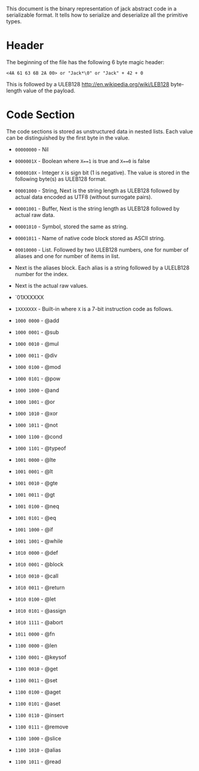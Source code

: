 This document is the binary representation of jack abstract code in a serializable format.  It tells how to serialize and deserialize all the primitive types.

# Header

The beginning of the file has the following 6 byte magic header:

    <4A 61 63 6B 2A 00> or "Jack*\0" or "Jack" + 42 + 0

This is followed by a ULEB128 <http://en.wikipedia.org/wiki/LEB128> byte-length value of the payload.

# Code Section

The code sections is stored as unstructured data in nested lists.  Each value can be distinguished by the first byte in the value.

 - `00000000` - Nil
 - `0000001X` - Boolean where `X==1` is true and `X==0` is false
 - `0000010X` - Integer `X` is sign bit (1 is negative). The value is stored in the following byte(s) as ULEB128 format.
 - `00001000` - String, Next is the string length as ULEB128 followed by actual data encoded as UTF8 (without surrogate pairs).
 - `00001001` - Buffer, Next is the string length as ULEB128 followed by actual raw data.
 - `00001010` - Symbol, stored the same as string.
 - `00001011` - Name of native code block stored as ASCII string.
 - `00010000` - List. Followed by two ULEB128 numbers, one for number of aliases and one for number of items in list.
  - Next is the aliases block.  Each alias is a string followed by a ULELB128 number for the index.
  - Next is the actual raw values. 
 - `01XXXXXX

 - `1XXXXXXX` - Built-in where `X` is a 7-bit instruction code as follows.
  - `1000 0000` - @add
  - `1000 0001` - @sub
  - `1000 0010` - @mul
  - `1000 0011` - @div
  - `1000 0100` - @mod
  - `1000 0101` - @pow
  - `1000 1000` - @and
  - `1000 1001` - @or
  - `1000 1010` - @xor
  - `1000 1011` - @not
  - `1000 1100` - @cond
  - `1000 1101` - @typeof
  - `1001 0000` - @lte
  - `1001 0001` - @lt
  - `1001 0010` - @gte
  - `1001 0011` - @gt
  - `1001 0100` - @neq
  - `1001 0101` - @eq
  - `1001 1000` - @if
  - `1001 1001` - @while
  - `1010 0000` - @def
  - `1010 0001` - @block
  - `1010 0010` - @call
  - `1010 0011` - @return
  - `1010 0100` - @let
  - `1010 0101` - @assign
  - `1010 1111` - @abort
  - `1011 0000` - @fn
  - `1100 0000` - @len
  - `1100 0001` - @keysof
  - `1100 0010` - @get
  - `1100 0011` - @set
  - `1100 0100` - @aget
  - `1100 0101` - @aset
  - `1100 0110` - @insert
  - `1100 0111` - @remove
  - `1100 1000` - @slice
  - `1100 1010` - @alias
  - `1100 1011` - @read
